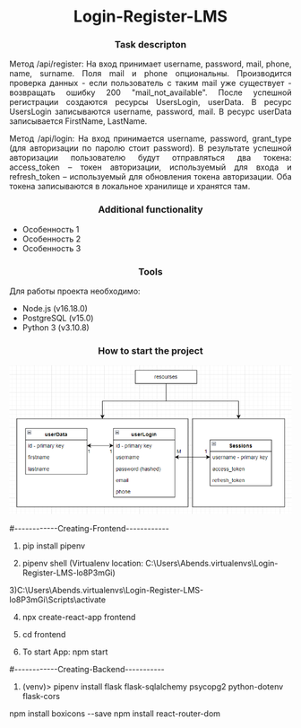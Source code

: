 <h1 align="center">Login-Register-LMS</h1>


<h3 align="center">Task descripton</h3>

<p align="justify">Метод /api/register: На вход принимает username, password, mail, phone, name, surname. Поля mail и phone опциональны. Производится проверка данных - если пользователь с таким mail уже существует - возвращать ошибку 200 "mail_not_available". После успешной регистрации создаются ресурсы UsersLogin, userData. В ресурс UsersLogin записываются username, password, mail. В ресурс userData записывается FirstName, LastName.</p>
<p align="justify">Метод /api/login: На вход принимается username, password, grant_type (для авторизации по паролю стоит password). В результате успешной авторизации пользователю будут отправляться два токена: access_token – токен авторизации, используемый для входа и refresh_token – используемый для обновления токена авторизации. Оба токена записываются в локальное хранилище и хранятся там.
</p>

<h3 align="center">Additional functionality</h3>
<ul>
  <li>Особенность 1</li>
  <li>Особенность 2</li>
  <li>Особенность 3</li>
</ul>

<h3 align="center">Tools</h3>
<p>Для работы проекта необходимо:</p>
<ul>
  <li>Node.js (v16.18.0)</li>
  <li>PostgreSQL (v15.0)</li>
  <li>Python 3 (v3.10.8)</li>
</ul>

<h3 align="center">How to start the project</h3>

<img src="diagramm.png" alt=""/>

#------------Creating-Frontend------------
1) pip install pipenv

2) pipenv shell
(Virtualenv location: C:\Users\Abends\.virtualenvs\Login-Register-LMS-lo8P3mGi)

3)C:\Users\Abends\.virtualenvs\Login-Register-LMS-lo8P3mGi\Scripts\activate

4) npx create-react-app frontend

5) cd frontend

6) To start App: npm start

#------------Creating-Backend-----------

1) (venv)> pipenv install flask flask-sqlalchemy psycopg2 python-dotenv flask-cors



npm install boxicons --save
npm install react-router-dom
